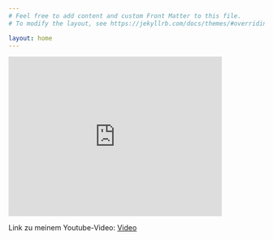 ```yaml
---
# Feel free to add content and custom Front Matter to this file.
# To modify the layout, see https://jekyllrb.com/docs/themes/#overriding-theme-defaults

layout: home
---
```


<iframe width="420" height="315" src="https://youtu.be/Iqiiu-rVV64" frameborder="0" allowfullscreen></iframe>

Link zu meinem Youtube-Video: [Video]([https://youtu.be/Iqiiu-rVV64)